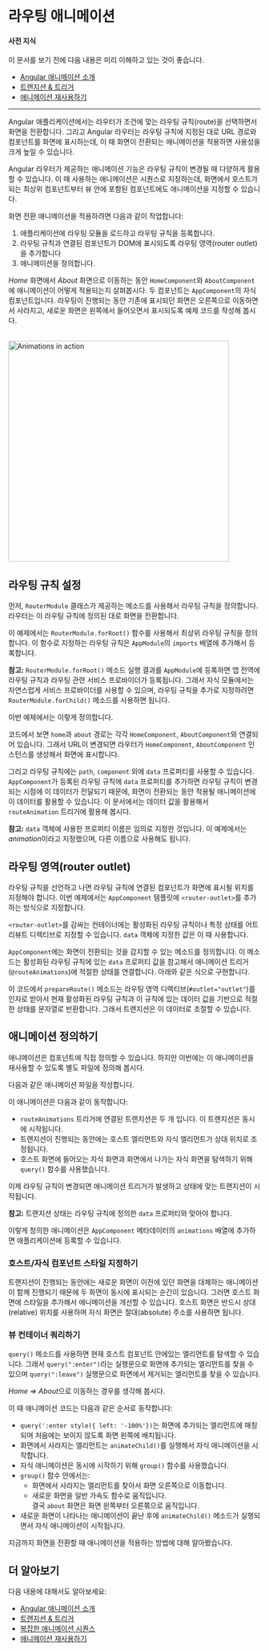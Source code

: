 <!--
# Route transition animations
-->
# 라우팅 애니메이션

<!--
#### Prerequisites
-->
#### 사전 지식

<!--
A basic understanding of the following concepts:

* [Introduction to Angular animations](guide/animations)
* [Transition and triggers](guide/transition-and-triggers)
* [Reusable animations](guide/reusable-animations)

<hr>

Routing enables users to navigate between different routes in an application. When a user navigates from one route to another, the Angular router maps the URL path to a relevant component and displays its view. Animating this route transition can greatly enhance the user experience.

The Angular router comes with high-level animation functions that let you animate the transitions between views when a route changes. To produce an animation sequence when switching between routes, you need to define nested animation sequences. Start with the top-level component that hosts the view, and nest additional animations in the components that host the embedded views.

To enable routing transition animation, do the following:

1. Import the routing module into the application and create a routing configuration that defines the possible routes.
2. Add a router outlet to tell the Angular router where to place the activated components in the DOM.
3. Define the animation.


Let's illustrate a router transition animation by navigating between two routes, *Home* and *About* associated with the `HomeComponent` and `AboutComponent` views respectively. Both of these component views are children of the top-most view, hosted by `AppComponent`. We'll implement a router transition animation that slides in the new view to the right and slides out the old view when the user navigates between the two routes.

</br>

<div class="lightbox">
  <img src="generated/images/guide/animations/route-animation.gif" alt="Animations in action" width="440">
</div>
-->
이 문서를 보기 전에 다음 내용은 미리 이해하고 있는 것이 좋습니다.

* [Angular 애니메이션 소개](guide/animations)
* [트랜지션 & 트리거](guide/transition-and-triggers)
* [애니메이션 재사용하기](guide/reusable-animations)

<hr>

Angular 애플리케이션에서는 라우터가 조건에 맞는 라우팅 규칙(route)을 선택하면서 화면을 전환합니다. 그리고 Angular 라우터는 라우팅 규칙에 지정된 대로 URL 경로와 컴포넌트를 화면에 표시하는데, 이 때 화면이 전환되는 애니메이션을 적용하면 사용성을 크게 높일 수 있습니다.

Angular 라우터가 제공하는 애니메이션 기능은 라우팅 규칙이 변경될 때 다양하게 활용할 수 있습니다. 이 때 사용하는 애니메이션은 시퀀스로 지정하는데, 화면에서 호스트가 되는 최상위 컴포넌트부터 뷰 안에 포함된 컴포넌트에도 애니메이션을 지정할 수 있습니다.

화면 전환 애니메이션을 적용하려면 다음과 같이 작업합니다:

1. 애플리케이션에 라우팅 모듈을 로드하고 라우팅 규칙을 등록합니다.
2. 라우팅 규칙과 연결된 컴포넌트가 DOM에 표시되도록 라우팅 영역(router outlet)을 추가합니다
3. 애니메이션을 정의합니다.

*Home* 화면에서 *About* 화면으로 이동하는 동안 `HomeComponent`와 `AboutComponent`에 애니메이션이 어떻게 적용되는지 살펴봅시다. 두 컴포넌트는 `AppComponent`의 자식 컴포넌트입니다. 라우팅이 진행되는 동안 기존에 표시되던 화면은 오른쪽으로 이동하면서 사라지고, 새로운 화면은 왼쪽에서 들어오면서 표시되도록 예제 코드를 작성해 봅시다.

</br>

<div class="lightbox">
  <img src="generated/images/guide/animations/route-animation.gif" alt="Animations in action" width="440">
</div>


<!--
## Route configuration
-->
## 라우팅 규칙 설정

<!--
To begin, configure a set of routes using methods available in the `RouterModule` class. This route configuration tells the router how to navigate.

Use the `RouterModule.forRoot` method to define a set of routes. Also, import this `RouterModule` to the `imports` array of the main module, `AppModule`.

<div class="alert is-helpful">

**Note:** Use the `RouterModule.forRoot` method in the root module, `AppModule`, to register top-level application routes and providers. For feature modules, call the `RouterModule.forChild` method to register additional routes.

</div>

The following configuration defines the possible routes for the application.

<code-example path="animations/src/app/app.module.ts" header="src/app/app.module.ts" region="route-animation-data" language="typescript"></code-example>

The `home` and `about` paths are associated with the `HomeComponent` and `AboutComponent` views. The route configuration tells the Angular router to instantiate the `HomeComponent` and `AboutComponent` views when the navigation matches the corresponding path.

In addition to `path` and `component`, the `data` property of each route defines the key animation-specific configuration associated with a route. The `data` property value is passed into `AppComponent` when the route changes. You can also pass additional data in route configuration that is consumed within the animation. The data property value has to match the transitions defined in the `routeAnimation` trigger, which we'll define later.

<div class="alert is-helpful">

**Note:** The `data` property names that you use can be arbitrary. For example, the name *animation* used in the example above is an arbitrary choice.

</div>
-->
먼저, `RouterModule` 클래스가 제공하는 메소드를 사용해서 라우팅 규칙을 정의합니다. 라우터는 이 라우팅 규칙에 정의된 대로 화면을 전환합니다.

이 예제에서는 `RouterModule.forRoot()` 함수를 사용해서 최상위 라우팅 규칙을 정의합니다. 이 함수로 지정하는 라우팅 규칙은 `AppModule`의 `imports` 배열에 추가해서 등록합니다.

<div class="alert is-helpful">

**참고:** `RouterModule.forRoot()` 메소드 실행 결과를 `AppModule`에 등록하면 앱 전역에 라우팅 규칙과 라우팅 관련 서비스 프로바이더가 등록됩니다. 그래서 자식 모듈에서는 자연스럽게 서비스 프로바이더를 사용할 수 있으며, 라우팅 규칙을 추가로 지정하려면 `RouterModule.forChild()` 메소드를 사용하면 됩니다.

</div>

이번 예제에서는 이렇게 정의합니다.

<code-example path="animations/src/app/app.module.ts" header="src/app/app.module.ts" region="route-animation-data" language="typescript"></code-example>

코드에서 보면 `home`과 `about` 경로는 각각 `HomeComponent`, `AboutComponent`와 연결되어 있습니다. 그래서 URL이 변경되면 라우터가 `HomeComponent`, `AboutComponent` 인스턴스를 생성해서 화면에 표시합니다.

그리고 라우팅 규칙에는 `path`, `component` 외에 `data` 프로퍼티를 사용할 수 있습니다. `AppComponent`가 등록된 라우팅 규칙에 `data` 프로퍼티를 추가하면 라우팅 규칙이 변경되는 시점에 이 데이터가 전달되기 때문에, 화면이 전환되는 동안 적용될 애니메이션에 이 데이터를 활용할 수 있습니다. 이 문서에서는 데이터 값을 활용해서 `routeAnimation` 트리거에 활용해 봅시다.

<div class="alert is-helpful">

**참고:** `data` 객체에 사용한 프로퍼티 이름은 임의로 지정한 것입니다. 이 예제에서는 *animation*이라고 지정했으며, 다른 이름으로 사용해도 됩니다.

</div>


<!--
## Router outlet
-->
## 라우팅 영역(router outlet)

<!--
After configuring the routes, tell the Angular router where to render the views when matched with a route. You can set a router outlet by inserting a `<router-outlet>` container inside the root `AppComponent` template.

The `<router-outlet>` container has an attribute directive that contains data about active routes and their states, based on the `data` property that we set in the route configuration.

<code-example path="animations/src/app/app.component.html" header="src/app/app.component.html" region="route-animations-outlet"></code-example>

`AppComponent` defines a method that can detect when a view changes. The method assigns an animation state value to the animation trigger (`@routeAnimation`) based on the route configuration `data` property value. Here's an example of an `AppComponent` method that detects when a route change happens.

<code-example path="animations/src/app/app.component.ts" header="src/app/app.component.ts" region="prepare-router-outlet" language="typescript"></code-example>

Here, the `prepareRoute()` method takes the value of the outlet directive (established through `#outlet="outlet"`) and returns a string value representing the state of the animation based on the custom data of the current active route. You can use this data to control which transition to execute for each route.
-->
라우팅 규칙을 선언하고 나면 라우팅 규칙에 연결된 컴포넌트가 화면에 표시될 위치를 지정해야 합니다. 이번 예제에서는 `AppComponent` 템플릿에 `<router-outlet>`를 추가하는 방식으로 지정합니다.

`<router-outlet>`를 감싸는 컨테이너에는 활성화된 라우팅 규칙이나 특정 상태를 어트리뷰트 디렉티브로 지정할 수 있습니다. `data` 객체에 지정한 값은 이 때 사용합니다.

<code-example path="animations/src/app/app.component.html" header="src/app/app.component.html" region="route-animations-outlet"></code-example>

`AppComponent`에는 화면이 전환되는 것을 감지할 수 있는 메소드를 정의합니다. 이 메소드는 활성화된 라우팅 규칙에 있는 `data` 프로퍼티 값을 참고해서 애니메이션 트리거(`@routeAnimations`)에 적절한 상태를 연결합니다. 아래와 같은 식으로 구현합니다.

<code-example path="animations/src/app/app.component.ts" header="src/app/app.component.ts" region="prepare-router-outlet" language="typescript"></code-example>

이 코드에서 `prepareRoute()` 메소드는 라우팅 영역 디렉티브(`#outlet="outlet"`)를 인자로 받아서 현재 활성화된 라우팅 규칙과 이 규칙에 있는 데이터 값을 기반으로 적절한 상태를 문자열로 반환합니다. 그래서 트랜지션은 이 데이터로 조절할 수 있습니다.


<!--
## Animation definition
-->
## 애니메이션 정의하기

<!--
Animations can be defined directly inside your components. For this example we are defining the animations in a separate file, which allows us to re-use the animations.

The following code snippet defines a reusable animation named `slideInAnimation`.


<code-example path="animations/src/app/animations.ts" header="src/app/animations.ts" region="route-animations" language="typescript"></code-example>

The animation definition does several things:

* Defines two transitions. A single trigger can define multiple states and transitions.
* Adjusts the styles of the host and child views to control their relative positions during the transition.
* Uses `query()` to determine which child view is entering and which is leaving the host view.

A route change activates the animation trigger, and a transition matching the state change is applied.

<div class="alert is-helpful">

**Note:** The transition states must match the `data` property value defined in the route configuration.
</div>

Make the animation definition available in your application by adding the reusable animation (`slideInAnimation`) to the `animations` metadata of the `AppComponent`.

<code-example path="animations/src/app/app.component.ts" header="src/app/app.component.ts" region="define" language="typescript"></code-example>
-->
애니메이션은 컴포넌트에 직접 정의할 수 있습니다. 하지만 이번에는 이 애니메이션을 재사용할 수 있도록 별도 파일에 정의해 봅시다.

다음과 같은 애니메이션 파일을 작성합니다.

<code-example path="animations/src/app/animations.ts" header="src/app/animations.ts" region="route-animations" language="typescript"></code-example>

이 애니메이션은 다음과 같이 동작합니다:

* `routeAnimations` 트리거에 연결된 트랜지션은 두 개 입니다. 이 트랜지션은 동시에 시작됩니다.
* 트랜지션이 진행되는 동안에는 호스트 엘리먼트와 자식 엘리먼트가 상대 위치로 조정됩니다.
* 호스트 화면에 들어오는 자식 화면과 화면에서 나가는 자식 화면을 탐색하기 위해 `query()` 함수를 사용했습니다.

이제 라우팅 규칙이 변경되면 애니메이션 트리거가 발생하고 상태에 맞는 트랜지션이 시작됩니다.

<div class="alert is-helpful">

**참고:** 트랜지션 상태는 라우팅 규칙에 정의한 `data` 프로퍼티와 맞아야 합니다.

</div>

이렇게 정의한 애니메이션은 `AppComponent` 메타데이터의 `animations` 배열에 추가하면 애플리케이션에 등록할 수 있습니다.

<code-example path="animations/src/app/app.component.ts" header="src/app/app.component.ts" region="define" language="typescript"></code-example>


<!--
### Styling the host and child components
-->
### 호스트/자식 컴포넌트 스타일 지정하기

<!--
During a transition, a new view is inserted directly after the old one and both elements appear on screen at the same time. To prevent this, apply additional styling to the host view, and to the removed and inserted child views. The host view must use relative positioning, and the child views must use absolute positioning. Adding styling to the views animates the containers in place, without the DOM moving things around.

<code-example path="animations/src/app/animations.ts" header="src/app/animations.ts" region="style-view" language="typescript"></code-example>
-->
트랜지션이 진행되는 동안에는 새로운 화면이 이전에 있던 화면을 대체하는 애니메이션이 함께 진행되기 때문에 두 화면이 동시에 표시되는 순간이 있습니다. 그러면 호스트 화면에 스타일을 추가해서 애니메이션을 개선할 수 있습니다. 호스트 화면은 반드시 상대(relative) 위치를 사용하며 자식 화면은 절대(absolute) 주소를 사용하면 됩니다.

<code-example path="animations/src/app/animations.ts" header="src/app/animations.ts" region="style-view" language="typescript"></code-example>


<!--
### Querying the view containers
-->
### 뷰 컨테이너 쿼리하기

<!--
Use the `query()` method to find and animate elements within the current host component. The `query(":enter")` statement returns the view that is being inserted, and `query(":leave")` returns the view that is being removed.

Let's assume that we are routing from the *Home => About*.

<code-example path="animations/src/app/animations.ts" header="src/app/animations.ts (Continuation from above)" region="query" language="typescript"></code-example>

The animation code does the following after styling the views:

* `query(':enter', style({ left: '-100%' }))` matches the view that is added and hides the newly added view by positioning it to the far left.
* Calls `animateChild()` on the view that is leaving, to run its child animations.
* Uses `group()` function to make the inner animations run in parallel.
* Within the `group()` function:
    * Queries the view that is removed and animates it to slide far to the right.
    * Slides in the new view by animating the view with an easing function and duration. </br>
    This animation results in the `about` view sliding from the left to right.
* Calls the `animateChild()` method on the new view to run its child animations after the main animation completes.

You now have a basic routable animation that animates routing from one view to another.
-->
`query()` 메소드를 사용하면 현재 호스트 컴포넌트 안에있는 엘리먼트를 탐색할 수 있습니다. 그래서 `query(":enter")`라는 실행문으로 화면에 추가되는 엘리먼트를 찾을 수 있으며 `query(":leave")` 실행문으로 화면에서 제거되는 엘리먼트를 찾을 수 있습니다.

*Home => About*으로 이동하는 경우를 생각해 봅시다.

<code-example path="animations/src/app/animations.ts" header="src/app/animations.ts (Continuation from above)" region="query" language="typescript"></code-example>

이 때 애니메이션 코드는 다음과 같은 순서로 동작합니다:

* `query(':enter style({ left: '-100%'})`는 화면에 추가되는 엘리먼트에 매칭되며 처음에는 보이지 않도록 화면 왼쪽에 배치됩니다.
* 화면에서 사라지는 엘리먼트는 `animateChild()`를 실행해서 자식 애니메이션을 시작합니다.
* 자식 애니메이션은 동시에 시작하기 위해 `group()` 함수를 사용했습니다.
* `group()` 함수 안에서는:
	* 화면에서 사라지는 엘리먼트를 찾아서 화면 오른쪽으로 이동합니다.
	* 새로운 화면을 일반 가속도 함수로 움직입니다.</br>
	결국 `about` 화면은 화면 왼쪽부터 오른쪾으로 움직입니다.
* 새로운 화면이 나타나는 애니메이션이 끝난 후에 `animateChild()` 메소드가 실행되면서 자식 애니메이션이 시작됩니다.

지금까지 화면을 전환할 때 애니메이션을 적용하는 방법에 대해 알아봤습니다.


<!--
## More on Angular animations
-->
## 더 알아보기

<!--
You may also be interested in the following:

* [Introduction to Angular animations](guide/animations)
* [Transition and triggers](guide/transition-and-triggers)
* [Complex animation sequences](guide/complex-animation-sequences)
* [Reusable animations](guide/reusable-animations)
-->
다음 내용에 대해서도 알아보세요:

* [Angular 애니메이션 소개](guide/animations)
* [트랜지션 & 트리거](guide/transition-and-triggers)
* [복잡한 애니메이션 시퀀스](guide/complex-animation-sequences)
* [애니메이션 재사용하기](guide/reusable-animations)